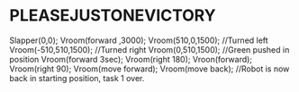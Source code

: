 # PLEASEJUSTONEVICTORY
Slapper(0,0);
Vroom(forward ,3000);
Vroom(510,0,1500);
//Turned left
Vroom(-510,510,1500);
//Turned right
Vroom(0,510,1500);
//Green pushed in position
Vroom(forward 3sec);
Vroom(right 180);
Vroon(forward);
Vroom(right 90);
Vroom(move forward);
Vroom(move back);
//Robot is now back in starting position, task 1 over.
